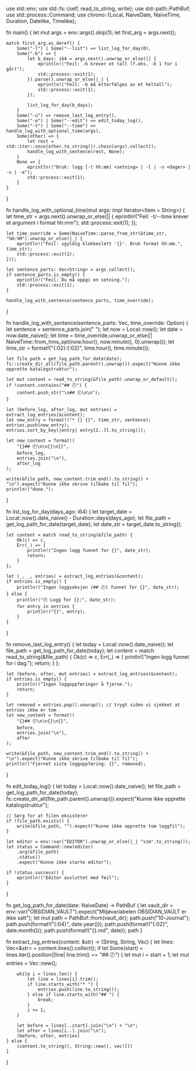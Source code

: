 use std::env;
use std::fs::{self, read_to_string, write};
use std::path::PathBuf;
use std::process::Command;
use chrono::{Local, NaiveDate, NaiveTime, Duration, Datelike, Timelike};

fn main() {
    let mut args = env::args().skip(1);
    let first_arg = args.next();

    match first_arg.as_deref() {
        Some("-l") | Some("--list") => list_log_for_day(0),
        Some("-b") => {
            let b_days: i64 = args.next().unwrap_or_else(|| {
                eprintln!("Feil: -b krever et tall (f.eks. -b 1 for i går)");
                std::process::exit(1);
            }).parse().unwrap_or_else(|_| {
                eprintln!("Feil: -b må etterfølges av et heltall");
                std::process::exit(1);
            });

            list_log_for_day(b_days);
        }
        Some("-u") => remove_last_log_entry(),
        Some("-e") | Some("--edit") => edit_today_log(),
        Some("-t") | Some("--time") => handle_log_with_optional_time(args),
        Some(other) => {
            let rest = std::iter::once(other.to_string()).chain(args).collect();
            handle_log_with_sentence(rest, None);
        }
        None => {
            eprintln!("Bruk: logg [-t hh:mm] <setning> | -l | -n <dager> | -u | -e");
            std::process::exit(1);
        }
    }
}

fn handle_log_with_optional_time(mut args: impl Iterator<Item = String>) {
    let time_str = args.next().unwrap_or_else(|| {
        eprintln!("Feil: -t/--time krever et argument i format hh:mm");
        std::process::exit(1);
    });

    let time_override = Some(NaiveTime::parse_from_str(&time_str, "%H:%M").unwrap_or_else(|_| {
        eprintln!("Feil: ugyldig klokkeslett '{}'. Bruk format hh:mm.", time_str);
        std::process::exit(1);
    }));

    let sentence_parts: Vec<String> = args.collect();
    if sentence_parts.is_empty() {
        eprintln!("Feil: Du må oppgi en setning.");
        std::process::exit(1);
    }

    handle_log_with_sentence(sentence_parts, time_override);
}

fn handle_log_with_sentence(sentence_parts: Vec<String>, time_override: Option<NaiveTime>) {
    let sentence = sentence_parts.join(" ");
    let now = Local::now();
    let date = now.date_naive();
    let time = time_override.unwrap_or_else(|| NaiveTime::from_hms_opt(now.hour(), now.minute(), 0).unwrap());
    let time_str = format!("{:02}:{:02}", time.hour(), time.minute());

    let file_path = get_log_path_for_date(date);
    fs::create_dir_all(file_path.parent().unwrap()).expect("Kunne ikke opprette katalogstruktur");

    let mut content = read_to_string(&file_path).unwrap_or_default();
    if !content.contains("## 🕗") {
        content.push_str("\n## 🕗\n\n");
    }

    let (before_log, after_log, mut entries) = extract_log_entries(&content);
    let new_entry = format!("* {} {}", time_str, sentence);
    entries.push(new_entry);
    entries.sort_by_key(|entry| entry[2..7].to_string());

    let new_content = format!(
        "{}## 🕗\n\n{}\n{}",
        before_log,
        entries.join("\n"),
        after_log
    );

    write(&file_path, new_content.trim_end().to_string() + "\n").expect("Kunne ikke skrive tilbake til fil");
    println!("done.");
}

fn list_log_for_day(days_ago: i64) {
    let target_date = Local::now().date_naive() - Duration::days(days_ago);
    let file_path = get_log_path_for_date(target_date);
    let date_str = target_date.to_string();

    let content = match read_to_string(&file_path) {
        Ok(c) => c,
        Err(_) => {
            println!("Ingen logg funnet for {}", date_str);
            return;
        }
    };

    let (_, _, entries) = extract_log_entries(&content);
    if entries.is_empty() {
        println!("Ingen loggseksjon (## 🕗) funnet for {}", date_str);
    } else {
        println!("🕗 Logg for {}:", date_str);
        for entry in entries {
            println!("{}", entry);
        }
    }
}

fn remove_last_log_entry() {
    let today = Local::now().date_naive();
    let file_path = get_log_path_for_date(today);
    let content = match read_to_string(&file_path) {
        Ok(c) => c,
        Err(_) => {
            println!("Ingen logg funnet for i dag.");
            return;
        }
    };

    let (before, after, mut entries) = extract_log_entries(&content);
    if entries.is_empty() {
        println!("Ingen loggoppføringer å fjerne.");
        return;
    }

    let removed = entries.pop().unwrap(); // trygt siden vi sjekket at entries ikke er tom
    let new_content = format!(
        "{}## 🕗\n\n{}\n{}",
        before,
        entries.join("\n"),
        after
    );

    write(&file_path, new_content.trim_end().to_string() + "\n").expect("Kunne ikke skrive tilbake til fil");
    println!("Fjernet siste loggoppføring: {}", removed);
}

fn edit_today_log() {
    let today = Local::now().date_naive();
    let file_path = get_log_path_for_date(today);
    fs::create_dir_all(file_path.parent().unwrap()).expect("Kunne ikke opprette katalogstruktur");

    // Sørg for at filen eksisterer
    if !file_path.exists() {
        write(&file_path, "").expect("Kunne ikke opprette tom loggfil");
    }

    let editor = env::var("EDITOR").unwrap_or_else(|_| "vim".to_string());
    let status = Command::new(editor)
        .arg(&file_path)
        .status()
        .expect("Kunne ikke starte editor");

    if !status.success() {
        eprintln!("Editor avsluttet med feil");
    }
}

fn get_log_path_for_date(date: NaiveDate) -> PathBuf {
    let vault_dir = env::var("OBSIDIAN_VAULT").expect("Miljøvariabelen OBSIDIAN_VAULT er ikke satt");
    let mut path = PathBuf::from(vault_dir);
    path.push("10-Journal");
    path.push(format!("{:04}", date.year()));
    path.push(format!("{:02}", date.month()));
    path.push(format!("{}.md", date));
    path
}

fn extract_log_entries(content: &str) -> (String, String, Vec<String>) {
    let lines: Vec<&str> = content.lines().collect();
    if let Some(start) = lines.iter().position(|line| line.trim() == "## 🕗") {
        let mut i = start + 1;
        let mut entries = Vec::new();

        while i < lines.len() {
            let line = lines[i].trim();
            if line.starts_with("* ") {
                entries.push(line.to_string());
            } else if line.starts_with("## ") {
                break;
            }
            i += 1;
        }

        let before = lines[..start].join("\n") + "\n";
        let after = lines[i..].join("\n");
        (before, after, entries)
    } else {
        (content.to_string(), String::new(), vec![])
    }
}

